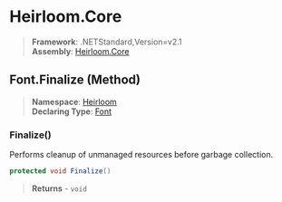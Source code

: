 # Heirloom.Core

> **Framework**: .NETStandard,Version=v2.1  
> **Assembly**: [Heirloom.Core][0]

## Font.Finalize (Method)

> **Namespace**: [Heirloom][0]  
> **Declaring Type**: [Font][1]

### Finalize()

Performs cleanup of unmanaged resources before garbage collection.

```cs
protected void Finalize()
```

> **Returns** - `void`

[0]: ../../../Heirloom.Core.md
[1]: ../Font.md
